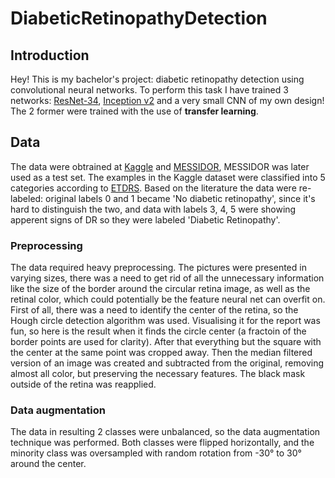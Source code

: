 # DiabeticRetinopathyDetection
## Introduction
Hey! This is my bachelor's project: diabetic retinopathy detection using convolutional neural networks. To perform this task I have trained 3 networks: [ResNet-34](https://arxiv.org/abs/1512.03385), [Inception v2](https://arxiv.org/abs/1409.4842) and a very small CNN of my own design!
The 2 former were trained with the use of **transfer learning**. 
## Data
The data were obtrained at [Kaggle](https://www.kaggle.com/competitions/diabetic-retinopathy-detection) and [MESSIDOR](https://www.adcis.net/en/third-party/messidor/), MESSIDOR was later used as a test set.
The examples in the Kaggle dataset were classified into 5 categories according to [ETDRS](https://www.researchgate.net/figure/International-Clinical-Diabetic-Retinopathy-Scale-Compared-with-Early-Treatment-Diabetic_tbl1_340168321).
Based on the literature the data were re-labeled: original labels 0 and 1 became 'No diabetic retinopathy', since it's hard to distinguish the two, and data with labels 3, 4, 5 were showing apperent signs of DR so they were labeled 'Diabetic Retinopathy'.
### Preprocessing
The data required heavy preprocessing. The pictures were presented in varying sizes, there was a need to get rid of all the unnecessary information like the size of the border around the circular retina image, as well as the retinal color, which could potentially be the feature neural net can overfit on.
First of all, there was a need to identify the center of the retina, so the Hough circle detection algorithm was used. Visualising it for the report was fun, so here is the result when it finds the circle center (a fractoin of the border points are used for clarity).
After that everything but the square with the center at the same point was cropped away. Then the median filtered version of an image was created and subtracted from the original, removing almost all color, but preserving the necessary features. The black mask outside of the retina was reapplied.
### Data augmentation
The data in resulting 2 classes were unbalanced, so the data augmentation technique was performed. Both classes were flipped horizontally, and the minority class was oversampled with random rotation from -30° to 30° around the center. 

